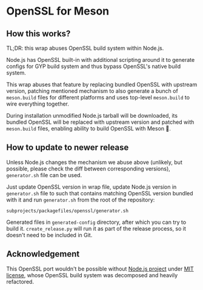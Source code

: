 # OpenSSL for Meson

## How this works?
TL;DR: this wrap abuses OpenSSL build system within Node.js.

Node.js has OpenSSL built-in with additional scripting around it to generate configs for GYP build system and thus bypass OpenSSL's native build system.

This wrap abuses that feature by replacing bundled OpenSSL with upstream version, patching mentioned mechanism to also generate a bunch of `meson.build` files for different platforms and uses top-level `meson.build` to wire everything together.

During installation unmodified Node.js tarball will be downloaded, its bundled OpenSSL will be replaced with upstream version and patched with `meson.build` files, enabling ability to build OpenSSL with Meson 🎉.

## How to update to newer release
Unless Node.js changes the mechanism we abuse above (unlikely, but possible, please check the diff between corresponding versions), `generator.sh` file can be used.

Just update OpenSSL version in wrap file, update Node.js version in `generator.sh` file to such that contains matching OpenSSL version bundled with it and run `generator.sh` from the root of the repository:
```
subprojects/packagefiles/openssl/generator.sh
```

Generated files in `generated-config` directory, after which you can try to build it. `create_release.py` will run it as part of the release process, so it doesn't need to be included in Git.

## Acknowledgement
This OpenSSL port wouldn't be possible without [Node.js project](https://github.com/nodejs/node) under [MIT license](https://github.com/nodejs/node/blob/master/LICENSE), whose OpenSSL build system was decomposed and heavily refactored.
